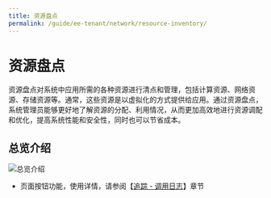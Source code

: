 ```yaml
---
title: 资源盘点
permalink: /guide/ee-tenant/network/resource-inventory/
---
```


# 资源盘点

资源盘点对系统中应用所需的各种资源进行清点和管理，包括计算资源、网络资源、存储资源等。通常，这些资源是以虚拟化的方式提供给应用。通过资源盘点，系统管理员能够更好地了解资源的分配、利用情况，从而更加高效地进行资源调配和优化，提高系统性能和安全性，同时也可以节省成本。

## 总览介绍

![总览介绍](https://yunshan-guangzhou.oss-cn-beijing.aliyuncs.com/pub/pic/20230920650ac6b17b985.png)

- 页面按钮功能，使用详情，请参阅【[追踪 - 调用日志](../tracing/call-log/)】章节
  